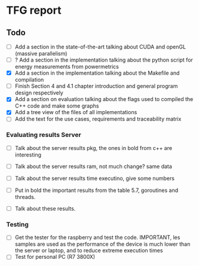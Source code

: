 # TFG report

## Todo
- [ ] Add a section in the state-of-the-art talking about CUDA and openGL (massive parallelism)
- [ ] ? Add a section in the implementation talking about the python script for energy measurements from powermetrics
- [x] Add a section in the implementation talking about the Makefile and compilation
- [ ] Finish Section 4 and 4.1 chapter introduction and general program design respectively 
- [x] Add a section on evaluation talking about the flags used to compiled the C++ code and make some graphs
- [x] Add a tree view of the files of all implementations
- [ ] Add the text for the use cases, requirements and traceability matrix

### Evaluating results Server
- [ ] Talk about the server results pkg, the ones in bold from c++ are interesting
- [ ] Talk about the server results ram, not much change? same data
- [ ] Talk about the server results time executino, give some numbers 

- [ ] Put in bold the important results from the table 5.7, goroutines and threads.
- [ ] Talk about these results.

### Testing
- [ ] Get the tester for the raspberry and test the code. IMPORTANT, les samples are used as the performance of the device is much lower than the server or laptop, and to reduce extreme execution times
- [ ] Test for personal PC (R7 3800X)